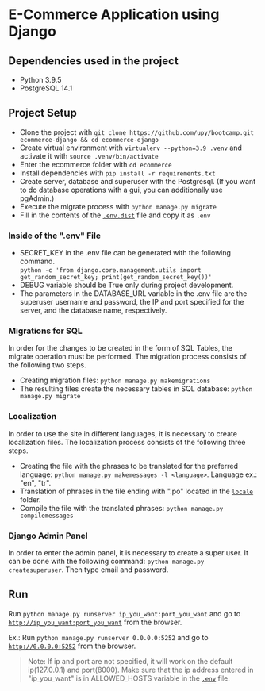 # E-Commerce Application using Django

## Dependencies used in the project

- Python 3.9.5
- PostgreSQL 14.1

## Project Setup

- Clone the project with `git clone https://github.com/upy/bootcamp.git ecommerce-django && cd ecommerce-django`
- Create virtual environment with `virtualenv --python=3.9 .venv` and activate it with `source .venv/bin/activate`
- Enter the ecommerce folder with `cd ecommerce`
- Install dependencies with `pip install -r requirements.txt`
- Create server, database and superuser with the Postgresql. (If you want to do database operations with a gui, you can additionally use pgAdmin.)
- Execute the migrate process with `python manage.py migrate`
- Fill in the contents of the [`.env.dist`](ecommerce/.env.dist) file and copy it as `.env`

### Inside of the ".env" File

- SECRET_KEY in the .env file can be generated with the following command. <br> `python -c 'from django.core.management.utils import get_random_secret_key; print(get_random_secret_key())'`
- DEBUG variable should be True only during project development. 
- The parameters in the DATABASE_URL variable in the .env file are the superuser username and password, the IP and port specified for the server, and the database name, respectively.

### Migrations for SQL

In order for the changes to be created in the form of SQL Tables, the migrate operation must be performed. The migration process consists of the following two steps. 

- Creating migration files: `python manage.py makemigrations`
- The resulting files create the necessary tables in SQL database: `python manage.py migrate`

### Localization

In order to use the site in different languages, it is necessary to create localization files. The localization process consists of the following three steps. 

- Creating the file with the phrases to be translated for the preferred language: `python manage.py makemessages -l <language>`. Language ex.: "en", "tr".
- Translation of phrases in the file ending with ".po" located in the [`locale`](ecommerce/locale/) folder. 
- Compile the file with the translated phrases: `python manage.py compilemessages`

### Django Admin Panel

In order to enter the admin panel, it is necessary to create a super user. It can be done with the following command: `python manage.py createsuperuser`. Then type email and password.

## Run 

Run `python manage.py runserver ip_you_want:port_you_want` and go to [`http://ip_you_want:port_you_want`](ip_you_want:port_you_want) from the browser.

Ex.: Run `python manage.py runserver 0.0.0.0:5252` and go to [`http://0.0.0.0:5252`](http://0.0.0.0:5252) from the browser.

> Note: If ip and port are not specified, it will work on the default ip(127.0.0.1) and port(8000). Make sure that the ip address entered in "ip_you_want" is in ALLOWED_HOSTS variable in the [`.env`](ecommerce/.env) file.
